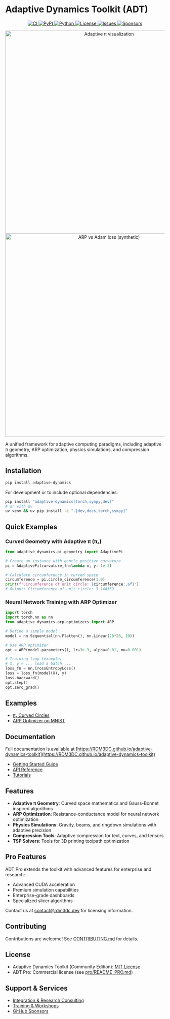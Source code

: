 # Adaptive Dynamics Toolkit (ADT)

<p align="center">
  <a href="https://github.com/RDM3DC/adaptive-dynamics-toolkit/actions">
    <img alt="CI" src="https://img.shields.io/github/actions/workflow/status/RDM3DC/adaptive-dynamics-toolkit/ci.yml?label=CI">
  </a>
  <a href="https://pypi.org/project/adaptive-dynamics/">
    <img alt="PyPI" src="https://img.shields.io/pypi/v/adaptive-dynamics.svg">
  </a>
  <a href="https://pypi.org/project/adaptive-dynamics/">
    <img alt="Python" src="https://img.shields.io/pypi/pyversions/adaptive-dynamics.svg">
  </a>
  <a href="LICENSE">
    <img alt="License" src="https://img.shields.io/badge/license-MIT-blue.svg">
  </a>
  <a href="https://github.com/RDM3DC/adaptive-dynamics-toolkit/issues">
    <img alt="Issues" src="https://img.shields.io/github/issues/RDM3DC/adaptive-dynamics-toolkit.svg">
  </a>
  <a href="https://github.com/sponsors/RDM3DC">
    <img alt="Sponsors" src="https://img.shields.io/badge/sponsor-%E2%9D%A4-ff69b4.svg">
  </a>
</p>

<p align="center">
  <img src="docs/assets/hero.gif" alt="Adaptive π visualization" width="640"><br>
  <img src="docs/assets/loss.gif" alt="ARP vs Adam loss (synthetic)" width="640">
</p>

A unified framework for adaptive computing paradigms, including adaptive π geometry, ARP optimization, physics simulations, and compression algorithms.

## Installation

```bash
pip install adaptive-dynamics
```

For development or to include optional dependencies:

```bash
pip install "adaptive-dynamics[torch,sympy,dev]"
# or with uv
uv venv && uv pip install -e ".[dev,docs,torch,sympy]"
```

## Quick Examples

### Curved Geometry with Adaptive π (πₐ)

```python
from adaptive_dynamics.pi.geometry import AdaptivePi

# Create an instance with gentle positive curvature
pi = AdaptivePi(curvature_fn=lambda x, y: 1e-3)

# Calculate circumference in curved space
circumference = pi.circle_circumference(1.0)
print(f"Circumference of unit circle: {circumference:.6f}")
# Output: Circumference of unit circle: 3.144159
```

### Neural Network Training with ARP Optimizer

```python
import torch
import torch.nn as nn
from adaptive_dynamics.arp.optimizers import ARP

# Define a simple model
model = nn.Sequential(nn.Flatten(), nn.Linear(28*28, 10))

# Use ARP optimizer
opt = ARP(model.parameters(), lr=3e-3, alpha=0.01, mu=0.001)

# Training loop (example)
# X, y = ... load a batch ...
loss_fn = nn.CrossEntropyLoss()
loss = loss_fn(model(X), y)
loss.backward()
opt.step()
opt.zero_grad()
```

## Examples

- [πₐ Curved Circles](examples/pi_a_curved_circles.ipynb)
- [ARP Optimizer on MNIST](examples/arp_mnist.ipynb)

## Documentation

Full documentation is available at [https://RDM3DC.github.io/adaptive-dynamics-toolkit](https://RDM3DC.github.io/adaptive-dynamics-toolkit)

- [Getting Started Guide](https://RDM3DC.github.io/adaptive-dynamics-toolkit/getting-started)
- [API Reference](https://RDM3DC.github.io/adaptive-dynamics-toolkit/api)
- [Tutorials](https://RDM3DC.github.io/adaptive-dynamics-toolkit/tutorials)

## Features

- **Adaptive π Geometry**: Curved space mathematics and Gauss-Bonnet inspired algorithms
- **ARP Optimization**: Resistance-conductance model for neural network optimization
- **Physics Simulations**: Gravity, beams, and ringdown simulations with adaptive precision
- **Compression Tools**: Adaptive compression for text, curves, and tensors
- **TSP Solvers**: Tools for 3D printing toolpath optimization

## Pro Features

ADT Pro extends the toolkit with advanced features for enterprise and research:
- Advanced CUDA acceleration
- Premium simulation capabilities
- Enterprise-grade dashboards
- Specialized slicer algorithms

Contact us at [contact@rdm3dc.dev](mailto:contact@rdm3dc.dev) for licensing information.

## Contributing

Contributions are welcome! See [CONTRIBUTING.md](CONTRIBUTING.md) for details.

## License

- Adaptive Dynamics Toolkit (Community Edition): [MIT License](LICENSE)
- ADT Pro: Commercial license (see [pro/README_PRO.md](src/adaptive_dynamics/pro/README_PRO.md))

## Support & Services

- [Integration & Research Consulting](https://rdm3dc.github.io/adaptive-dynamics-toolkit/services)
- [Training & Workshops](https://rdm3dc.github.io/adaptive-dynamics-toolkit/training)
- [GitHub Sponsors](https://github.com/sponsors/RDM3DC)